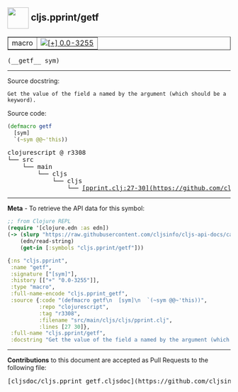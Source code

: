 ## <img width="48px" valign="middle" src="http://i.imgur.com/Hi20huC.png"> cljs.pprint/getf

 <table border="1">
<tr>

<td>macro</td>
<td><a href="https://github.com/cljsinfo/cljs-api-docs/tree/0.0-3255"><img valign="middle" alt="[+] 0.0-3255" src="https://img.shields.io/badge/+-0.0--3255-lightgrey.svg"></a> </td>
</tr>
</table>

 <samp>
(__getf__ sym)<br>
</samp>

---




Source docstring:

```
Get the value of the field a named by the argument (which should be a keyword).
```

Source code:

```clj
(defmacro getf
  [sym]
  `(~sym @@~'this))
```

 <pre>
clojurescript @ r3308
└── src
    └── main
        └── cljs
            └── cljs
                └── <ins>[pprint.clj:27-30](https://github.com/clojure/clojurescript/blob/r3308/src/main/cljs/cljs/pprint.clj#L27-L30)</ins>
</pre>


---

__Meta__ - To retrieve the API data for this symbol:

```clj
;; from Clojure REPL
(require '[clojure.edn :as edn])
(-> (slurp "https://raw.githubusercontent.com/cljsinfo/cljs-api-docs/catalog/cljs-api.edn")
    (edn/read-string)
    (get-in [:symbols "cljs.pprint/getf"]))
```

```clj
{:ns "cljs.pprint",
 :name "getf",
 :signature ["[sym]"],
 :history [["+" "0.0-3255"]],
 :type "macro",
 :full-name-encode "cljs.pprint_getf",
 :source {:code "(defmacro getf\n  [sym]\n  `(~sym @@~'this))",
          :repo "clojurescript",
          :tag "r3308",
          :filename "src/main/cljs/cljs/pprint.clj",
          :lines [27 30]},
 :full-name "cljs.pprint/getf",
 :docstring "Get the value of the field a named by the argument (which should be a keyword)."}

```

---

__Contributions__ to this document are accepted as Pull Requests to the following file:

 <pre>
[cljsdoc/cljs.pprint_getf.cljsdoc](https://github.com/cljsinfo/cljs-api-docs/blob/master/cljsdoc/cljs.pprint_getf.cljsdoc)
</pre>

